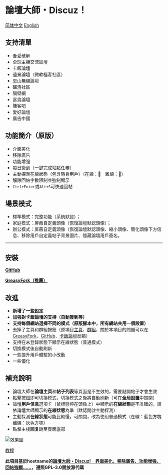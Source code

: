 # 論壇大師・Discuz！

[简体中文](https://github.com/mxdh/Forum-Master-Discuz-/blob/master/%E8%87%AA%E8%BF%B0%E6%96%87%E4%BB%B6.md)
[English](https://github.com/mxdh/Forum-Master-Discuz-/blob/master/README.md)

## 支持清單
- 吾愛破解
- 全球主機交流論壇
- 卡飯論壇
- 遠景論壇（微軟極客社區）
- 恩山無線論壇
- 礦渣社區
- 隔壁網
- 富貴論壇
- 賺客吧
- 愛好論壇
- 廣告中國

## 功能簡介（原版）
- 介面美化
- 移除廣告
- 功能增强
- 每日簽到（一鍵完成站點任務）
- 主動探測在線狀態（包含隱身用戶）（在線：🌝　離線：🌚）
- 解除回帖字數限制並強制顯示
- `Ctrl+Enter`或`Alt+S`可快速回帖

## 場景模式
- 標準模式：完整功能（系統默認）；
- 家庭模式：屏蔽自定義頭像（恢復論壇默認頭像）；
- 辦公模式：屏蔽自定義頭像（恢復論壇默認頭像、縮小頭像、簡化頭像下方信息、移除用戶自定義帖子背景圖片、隱藏論壇用戶簽名。

---

## 安裝
**[GitHub](https://github.com/mxdh/Forum-Master-Discuz-)**

**[GreasyFork（推薦）](https://greasyfork.org/zh-CN/scripts/400489-forum-master-discuz)**

## 改進
- **新增了一些設定**
- **加強對卡飯論壇的支持（自動簽到等）**
- **支持每個網站選擇不同的模式（原版腳本中，所有網站共用一個設置）**
- 去掉了主頁和群組按鈕（原項目[主頁](https://greasyfork.org/zh-CN/scripts/400250-forum-master-discuz)、[群組](https://t.me/joinchat/Bc2EjlPZ0aOwiA-Gn73xKA)，關於本項目的問題可以在[GreasyFork](https://greasyfork.org/zh-CN/scripts/400489-forum-master-discuz/feedback)、[GitHub](https://github.com/mxdh/Forum-Master-Discuz-/issues)、[卡飯論壇](https://bbs.kafan.cn/thread-2178786-1-1.html)反饋）
- 支持在未登錄狀態下顯示在線狀態（普通模式）
- 切換模式後自動刷新
- 一些提升用戶體驗的小改動
- 一些優化

## 補充說明
- 論壇大師在**論壇主頁**和**帖子列表**等頁面是不生效的，需要點開帖子才會生效
- 點擊按鈕即可切換模式，切換模式之後將自動刷新（可在**全局設置**中關閉）
- 論壇**用戶信息**選項卡（鼠標懸停在頭像上）中顯示的**在線狀態**是不准確的，請依論壇大師顯示的**在線狀態**為準（默認開啟主動探測）
- 主動探測**在線狀態**可能比較慢，可關閉，改為使用普通模式（在線：藍色方塊 離線：灰色方塊）
- 點擊主樓**回复**跳至頁面底部

![效果圖](https://i.loli.net/2020/04/15/zpPlQCsg83qSoGY.png)

[教程](https://bbs.kafan.cn/thread-2178786-1-1.html)

**此項目基於hostname的[論壇大師・Discuz!　界面美化、移除廣告、功能增強、回帖強顯……](https://greasyfork.org/zh-CN/scripts/400250-forum-master-discuz)，遵照GPL-3.0開放源代碼**
